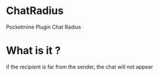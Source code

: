 # ChatRadius
Pocketmine Plugin Chat Radius
# What is it ?
if the recipient is far from the sender, the chat will not appear
